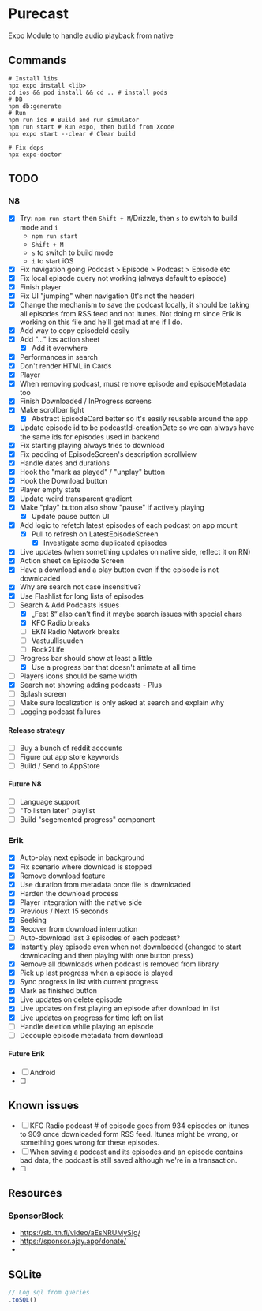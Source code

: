 # Purecast

Expo Module to handle audio playback from native

## Commands

```shell
# Install libs
npx expo install <lib>
cd ios && pod install && cd .. # install pods
# DB
npm db:generate
# Run
npm run ios # Build and run simulator
npm run start # Run expo, then build from Xcode
npx expo start --clear # Clear build

# Fix deps
npx expo-doctor
```

## TODO

### N8

- [x] Try: `npm run start` then `Shift + M`/Drizzle, then `s` to switch to build mode and `i`
  - `npm run start`
  - `Shift + M`
  - `s` to switch to build mode
  - `i` to start iOS
- [x] Fix navigation going Podcast > Episode > Podcast > Episode etc
- [x] Fix local episode query not working (always default to episode)
- [x] Finish player
- [x] Fix UI "jumping" when navigation (It's not the header)
- [x] Change the mechanism to save the podcast locally, it should be taking all episodes from RSS feed and not itunes. Not doing rn since Erik is working on this file and he'll get mad at me if I do.
- [x] Add way to copy episodeId easily
- [x] Add "..." ios action sheet
  - [x] Add it everwhere
- [x] Performances in search
- [x] Don't render HTML in Cards
- [x] Player
- [x] When removing podcast, must remove episode and episodeMetadata too
- [x] Finish Downloaded / InProgress screens
- [x] Make scrollbar light
  - [x] Abstract EpisodeCard better so it's easily reusable around the app
- [x] Update episode id to be podcastId-creationDate so we can always have the same ids for episodes used in backend
- [x] Fix starting playing always tries to download
- [x] Fix padding of EpisodeScreen's description scrollview
- [x] Handle dates and durations
- [x] Hook the "mark as played" / "unplay" button
- [x] Hook the Download button
- [x] Player empty state
- [x] Update weird transparent gradient
- [x] Make "play" button also show "pause" if actively playing
  - [x] Update pause button UI
- [x] Add logic to refetch latest episodes of each podcast on app mount
  - [x] Pull to refresh on LatestEpisodeScreen
    - [x] Investigate some duplicated episodes
- [x] Live updates (when something updates on native side, reflect it on RN)
- [x] Action sheet on Episode Screen
- [x] Have a download and a play button even if the episode is not downloaded
- [x] Why are search not case insensitive?
- [x] Use Flashlist for long lists of episodes
- [ ] Search & Add Podcasts issues
  - [x] „Fest &“ also can’t find it maybe search issues with special chars
  - [x] KFC Radio breaks
  - [ ] EKN Radio Network breaks
  - [ ] Vastuullisuuden
  - [ ] Rock2Life
- [ ] Progress bar should show at least a little
  - [x] Use a progress bar that doesn't animate at all time
- [ ] Players icons should be same width
- [x] Search not showing adding podcasts - Plus
- [ ] Splash screen
- [ ] Make sure localization is only asked at search and explain why
- [ ] Logging podcast failures

#### Release strategy

- [ ] Buy a bunch of reddit accounts
- [ ] Figure out app store keywords
- [ ] Build / Send to AppStore

#### Future N8

- [ ] Language support
- [ ] "To listen later" playlist
- [ ] Build "segemented progress" component

### Erik

- [x] Auto-play next episode in background
- [x] Fix scenario where download is stopped
- [x] Remove download feature
- [x] Use duration from metadata once file is downloaded
- [x] Harden the download process
- [x] Player integration with the native side
- [x] Previous / Next 15 seconds
- [x] Seeking
- [x] Recover from download interruption
- [ ] Auto-download last 3 episodes of each podcast?
- [x] Instantly play episode even when not downloaded (changed to start downloading and then playing with one button press)
- [x] Remove all downloads when podcast is removed from library
- [x] Pick up last progress when a episode is played
- [x] Sync progress in list with current progress
- [x] Mark as finished button
- [x] Live updates on delete episode
- [x] Live updates on first playing an episode after download in list
- [x] Live updates on progress for time left on list
- [ ] Handle deletion while playing an episode
- [ ] Decouple episode metadata from download

#### Future Erik

- [ ] Android
- [ ]

## Known issues

- [ ] KFC Radio podcast # of episode goes from 934 episodes on itunes to 909 once downloaded form RSS feed. Itunes might be wrong, or something goes wrong for these episodes.
- [ ] When saving a podcast and its episodes and an episode contains bad data, the podcast is still saved although we're in a transaction.
- [ ]

## Resources

### SponsorBlock

- https://sb.ltn.fi/video/aEsNRUMySIg/
- https://sponsor.ajay.app/donate/
-

## SQLite

```ts
// Log sql from queries
.toSQL()
```
